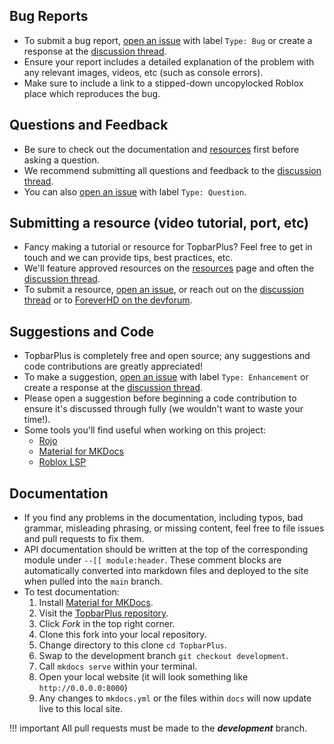 [discussion thread]: https://devforum.roblox.com/t/topbarplus-v2-construct-dynamic-and-intuitive-topbar-icons/1017485
[resources]: https://1foreverhd.github.io/TopbarPlus/resources/
[Material for MKDocs]: https://squidfunk.github.io/mkdocs-material/
[ForeverHD on the devforum]: https://devforum.roblox.com/u/ForeverHD/summary
[TopbarPlus repository]: https://github.com/1ForeverHD/TopbarPlus
[open an issue]: https://github.com/1ForeverHD/TopbarPlus/issues

## Bug Reports
- To submit a bug report, [open an issue] with label ``Type: Bug`` or create a response at the [discussion thread].
- Ensure your report includes a detailed explanation of the problem with any relevant images, videos, etc (such as console errors).
- Make sure to include a link to a stipped-down uncopylocked Roblox place which reproduces the bug.

## Questions and Feedback
- Be sure to check out the documentation and [resources] first before asking a question.
- We recommend submitting all questions and feedback to the [discussion thread].
- You can also [open an issue] with label ``Type: Question``.

## Submitting a resource (video tutorial, port, etc)
- Fancy making a tutorial or resource for TopbarPlus? Feel free to get in touch and we can provide tips, best practices, etc.
- We'll feature approved resources on the [resources] page and often the [discussion thread].
- To submit a resource, [open an issue], or reach out on the [discussion thread] or to [ForeverHD on the devforum].

## Suggestions and Code
- TopbarPlus is completely free and open source; any suggestions and code contributions are greatly appreciated!
- To make a suggestion, [open an issue] with label ``Type: Enhancement`` or create a response at the [discussion thread].
- Please open a suggestion before beginning a code contribution to ensure it's discussed through fully (we wouldn't want to waste your time!).
- Some tools you'll find useful when working on this project:
    - [Rojo](https://rojo.space/docs/)
    - [Material for MKDocs]
    - [Roblox LSP](https://devforum.roblox.com/t/roblox-lsp-full-intellisense-for-roblox-and-luau/717745)

## Documentation
- If you find any problems in the documentation, including typos, bad grammar, misleading phrasing, or missing content, feel free to file issues and pull requests to fix them.
- API documentation should be written at the top of the corresponding module under ``--[[ module:header``. These comment blocks are automatically converted into markdown files and deployed to the site when pulled into the ``main`` branch.
- To test documentation:
    1. Install [Material for MKDocs].
    2. Visit the [TopbarPlus repository].
    3. Click *Fork* in the top right corner.
    4. Clone this fork into your local repository.
    5. Change directory to this clone ``cd TopbarPlus``.
    6. Swap to the development branch ``git checkout development``.
    7. Call ``mkdocs serve`` within your terminal.
    8. Open your local website (it will look something like ``http://0.0.0.0:8000``)
    9. Any changes to ``mkdocs.yml`` or the files within ``docs`` will now update live to this local site.
   
!!! important
    All pull requests must be made to the ***development*** branch.
